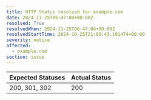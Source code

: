 ```yaml
---
title: HTTP Status resolved for example.com
date: 2024-11-25T06:47:04+00:00Z
resolved: True
resolvedWhen: 2024-11-25T06:47:04+00:00Z
resolvedStartTime: 2024-10-25T21:09:43.191474+00:00
severity: notice
affected:
  - example.com
section: issue
---
```


| Expected Statuses | Actual Status  |
|-------------------|----------------|
| 200, 301, 302 | 200 |
